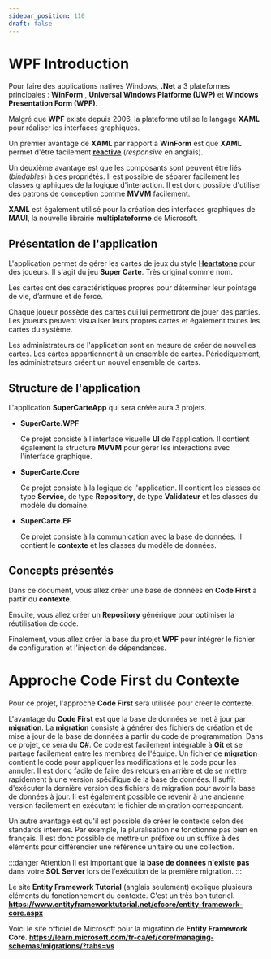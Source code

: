 ```yaml
---
sidebar_position: 110
draft: false
---
```


# WPF Introduction

Pour faire des applications natives Windows, **.Net** a 3 plateformes principales : **WinForm** , **Universal Windows Platforme (UWP)** et **Windows Presentation Form (WPF)**.

Malgré que **WPF** existe depuis 2006, la plateforme utilise le langage **XAML** pour réaliser les interfaces graphiques. 

Un premier avantage de **XAML** par rapport à **WinForm** est que **XAML** permet d'être facilement [**reactive**](https://fr.wikipedia.org/wiki/Site_web_r%C3%A9actif) (*responsive* en anglais). 

Un deuxième avantage est que les composants sont peuvent être liés (*bindables*) à des propriétés. Il est possible de séparer facilement les classes graphiques de la logique d'interaction.  Il est donc possible d'utiliser des patrons de conception comme **MVVM** facilement.

**XAML** est également utilisé pour la création des interfaces graphiques de **MAUI**, la nouvelle librairie **multiplateforme** de Microsoft.

## Présentation de l'application

L'application permet de gérer les cartes de jeux du style **[Heartstone](https://fr.wikipedia.org/wiki/Hearthstone)** pour des joueurs. Il s'agit du jeu **Super Carte**. Très original comme nom.

Les cartes ont des caractéristiques propres pour déterminer leur pointage de vie, d’armure et de force.

Chaque joueur possède des cartes qui lui permettront de jouer des parties. Les joueurs peuvent visualiser leurs propres cartes et également toutes les cartes du système.

Les administrateurs de l'application sont en mesure de créer de nouvelles cartes. Les cartes appartiennent à un ensemble de cartes. Périodiquement, les administrateurs créent un nouvel ensemble de cartes.

## Structure de l'application

L'application **SuperCarteApp** qui sera créée aura 3 projets.

- **SuperCarte.WPF**

  Ce projet consiste à l'interface visuelle **UI** de l'application. Il contient également la structure **MVVM** pour gérer les interactions avec l'interface graphique.

- **SuperCarte.Core**

  Ce projet consiste à la logique de l'application. Il contient les classes de type **Service**, de type **Repository**, de type **Validateur** et les classes du modèle du domaine.

- **SuperCarte.EF**

  Ce projet consiste à la communication avec la base de données. Il contient le **contexte** et les classes du modèle de données.

## Concepts présentés

Dans ce document, vous allez créer une base de données en **Code First** à partir du **contexte**.

Ensuite, vous allez créer un **Repository** générique pour optimiser la réutilisation de code.

Finalement, vous allez créer la base du projet **WPF** pour intégrer le fichier de configuration et l'injection de dépendances.

# Approche Code First du Contexte

Pour ce projet, l'approche **Code First** sera utilisée pour créer le contexte.

L'avantage du **Code First** est que la base de données se met à jour par **migration**. La **migration** consiste à générer des fichiers de création et de mise à jour de la base de données à partir du code de programmation. Dans ce projet, ce sera du **C#**. Ce code est facilement intégrable à **Git** et se partage facilement entre les membres de l'équipe. Un fichier de **migration** contient le code pour appliquer les modifications et le code pour les annuler. Il est donc facile de faire des retours en arrière et de se mettre rapidement à une version spécifique de la base de données. Il suffit d'exécuter la dernière version des fichiers de migration pour avoir la base de données à jour. Il est également possible de revenir à une ancienne version facilement en exécutant le fichier de migration correspondant.

Un autre avantage est qu'il est possible de créer le contexte selon des standards internes. Par exemple, la pluralisation ne fonctionne pas bien en français. Il est donc possible de mettre un préfixe ou un suffixe à des éléments pour différencier une référence unitaire ou une collection.

:::danger Attention
Il est important que **la base de données n'existe pas** dans votre **SQL Server** lors de l'exécution de la première migration.
:::

Le site **Entity Framework Tutorial** (anglais seulement) explique plusieurs éléments du fonctionnement du contexte. C'est un très bon tutoriel. **https://www.entityframeworktutorial.net/efcore/entity-framework-core.aspx** 

Voici le site officiel de Microsoft pour la migration de **Entity Framework Core**. **https://learn.microsoft.com/fr-ca/ef/core/managing-schemas/migrations/?tabs=vs** 

<!-- 
L'approche utilisée dans ce document pour gérer la migration est d'utiliser directement la librairie de classe. La migration sera indépendante du projet **exécutable** (WPF, WinForm, Console, ASP.NET MVC, Blazor...). Cette approche doit ajouter des configurations dans le contexte, mais permet d'être indépendant de l'exécutable. Il est possible pour un programmeur de gérer la base de données sans avoir accès à la solution complète. L'approche présentée dans ce document nécessite de spécifier **une chaine de connexion en mémoire**, mais elle ne nécessite pas un projet de démarrage.

Il est possible de gérer la migration à partir du projet **exécutable**. L'avantage d'avoir un projet exécutable lors de la mise en place de la migration est qu'il est possible d'utiliser le fichier de configuration du projet pour se synchroniser avec la base de données. **Par contre**, la mise en place d'un projet démarrable peut demander du temps. Si le projet démarrable est mal configuré, la migration ne fonctionnera pas. Il est possible que la solution possède plusieurs projets de démarrage (WPF et API). Il faut donc que chacun des projets soit en mesure de gérer la migration. 
-->


